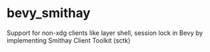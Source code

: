 # bevy_smithay
Support for non-xdg clients like layer shell, session lock in Bevy by implementing Smithay Client Toolkit (sctk)
